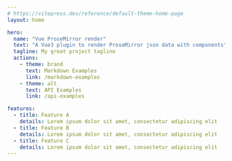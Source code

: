 ```yaml
---
# https://vitepress.dev/reference/default-theme-home-page
layout: home

hero:
  name: "Vue ProseMirror render"
  text: "A Vue3 plugin to render ProseMirror json data with components"
  tagline: My great project tagline
  actions:
    - theme: brand
      text: Markdown Examples
      link: /markdown-examples
    - theme: alt
      text: API Examples
      link: /api-examples

features:
  - title: Feature A
    details: Lorem ipsum dolor sit amet, consectetur adipiscing elit
  - title: Feature B
    details: Lorem ipsum dolor sit amet, consectetur adipiscing elit
  - title: Feature C
    details: Lorem ipsum dolor sit amet, consectetur adipiscing elit
---
```


